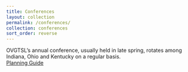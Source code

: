 ```yaml
---
title: Conferences
layout: collection
permalink: /conferences/
collection: conferences
sort_order: reverse
---
```


<div class="conf_table">
  <div class="body">
    <div class="row">
      <div class="cell">OVGTSL’s annual conference, usually held in late spring, rotates among Indiana, Ohio and Kentucky on a regular basis.</div>
      <div class="cell"><a href="/assets/pdf/PlanningGuide.pdf" class="btn btn--inverse btn--small">Planning Guide <i class="fas fa-download"></i></a></div>
    </div>
  </div>
</div>
